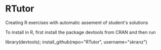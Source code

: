 RTutor
======

Creating R exercises with automatic assement of student's solutions


To install in R, first install the package devtools from CRAN and then run

library(devtools);
install_github(repo="RTutor", username="skranz")
